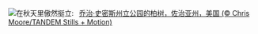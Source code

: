 ![](https://www.bing.com/th?id=OHR.AutumnCypress_ZH-CN5099875619_UHD.jpg&w=1000)在秋天里傲然挺立:&nbsp;&ensp;[乔治·史密斯州立公园的柏树，佐治亚州，美国 (© Chris Moore/TANDEM Stills + Motion)](https://www.bing.com/th?id=OHR.AutumnCypress_ZH-CN5099875619_UHD.jpg)
<br><br/>
